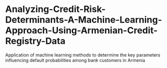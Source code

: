 # Analyzing-Credit-Risk-Determinants-A-Machine-Learning-Approach-Using-Armenian-Credit-Registry-Data
Application of machine learning methods to determine the key parameters influencing default probabilities among bank customers in Armenia
